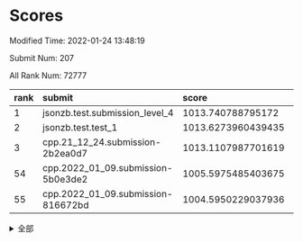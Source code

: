 # Scores

Modified Time: 2022-01-24 13:48:19

Submit Num: 207

All Rank Num: 72777

| rank |               submit               |       score        |       sigma        | pk_num |
| :--- | :--------------------------------- | :----------------- | :----------------- | :----- |
| 1    | jsonzb.test.submission_level_4     | 1013.740788795172  | 0.8224834594562584 | 1410   |
| 2    | jsonzb.test.test_1                 | 1013.6273960439435 | 0.8408664851838474 | 1402   |
| 3    | cpp.21_12_24.submission-2b2ea0d7   | 1013.1107987701619 | 0.8029889026017356 | 1404   |
| 54   | cpp.2022_01_09.submission-5b0e3de2 | 1005.5975485403675 | 0.7293694477621308 | 1409   |
| 55   | cpp.2022_01_09.submission-816672bd | 1004.5950229037936 | 0.7120075939635805 | 1405   |


<details>
<summary>全部</summary>

| rank |                 submit                 |       score        |       sigma        | pk_num |
| :--- | :------------------------------------- | :----------------- | :----------------- | :----- |
| 1    | jsonzb.test.submission_level_4         | 1013.740788795172  | 0.8224834594562584 | 1410   |
| 2    | jsonzb.test.test_1                     | 1013.6273960439435 | 0.8408664851838474 | 1402   |
| 3    | cpp.21_12_24.submission-2b2ea0d7       | 1013.1107987701619 | 0.8029889026017356 | 1404   |
| 4    | gobigger.level_3.submission_level_3_0  | 1011.9339184610247 | 0.7863987763962941 | 1411   |
| 5    | gobigger.level_3.submission_level_3_1  | 1011.6577540834495 | 0.7843789700389805 | 1404   |
| 6    | gobigger.level_3.submission_level_3_26 | 1011.3857268285043 | 0.7884040500621461 | 1407   |
| 7    | gobigger.level_3.submission_level_3_27 | 1011.3024378051097 | 0.7745129749758431 | 1407   |
| 8    | gobigger.level_3.submission_level_3_7  | 1011.1259627695042 | 0.781028101117225  | 1403   |
| 9    | gobigger.level_3.submission_level_3_21 | 1011.0297022135534 | 0.7763092561639665 | 1408   |
| 10   | gobigger.level_3.submission_level_3_45 | 1011.0089681445285 | 0.7761729834606017 | 1406   |
| 11   | gobigger.level_3.submission_level_3_6  | 1010.933427942129  | 0.7875821288668313 | 1410   |
| 12   | gobigger.level_3.submission_level_3_38 | 1010.786019153768  | 0.7745104638646063 | 1405   |
| 13   | gobigger.level_3.submission_level_3_41 | 1010.6223235476454 | 0.7517972554128777 | 1410   |
| 14   | gobigger.level_3.submission_level_3_13 | 1010.4825774881813 | 0.7686265001117083 | 1410   |
| 15   | gobigger.level_3.submission_level_3_15 | 1010.371028418739  | 0.7647018523315433 | 1402   |
| 16   | gobigger.level_3.submission_level_3_16 | 1010.34461399618   | 0.780389321472912  | 1404   |
| 17   | gobigger.level_3.submission_level_3_33 | 1010.3182922410044 | 0.7483184297446471 | 1409   |
| 18   | gobigger.level_3.submission_level_3_11 | 1010.3004464404404 | 0.7683391538786578 | 1399   |
| 19   | gobigger.level_3.submission_level_3_39 | 1010.2436485270109 | 0.770701422421718  | 1401   |
| 20   | gobigger.level_3.submission_level_3_47 | 1010.203875579832  | 0.7608509408030547 | 1408   |
| 21   | gobigger.level_3.submission_level_3_40 | 1010.1957817271467 | 0.7481192178727563 | 1409   |
| 22   | gobigger.level_3.submission_level_3_3  | 1010.1922191963021 | 0.7536915588884335 | 1410   |
| 23   | gobigger.level_3.submission_level_3_8  | 1010.149342314395  | 0.7594732188164217 | 1409   |
| 24   | gobigger.level_3.submission_level_3_2  | 1010.148346068256  | 0.7456262157595971 | 1407   |
| 25   | gobigger.level_3.submission_level_3_10 | 1010.1382810052473 | 0.7610213667758458 | 1403   |
| 26   | gobigger.level_3.submission_level_3_46 | 1010.0406552482508 | 0.746783524493061  | 1403   |
| 27   | gobigger.level_3.submission_level_3_30 | 1010.0225727498319 | 0.7754542589820638 | 1402   |
| 28   | gobigger.level_3.submission_level_3_17 | 1009.9061534660095 | 0.7616140623164874 | 1410   |
| 29   | gobigger.level_3.submission_level_3_31 | 1009.8589363428599 | 0.7588525609154627 | 1407   |
| 30   | gobigger.level_3.submission_level_3_5  | 1009.8526163231206 | 0.755428140517581  | 1408   |
| 31   | gobigger.level_3.submission_level_3_20 | 1009.8128780287415 | 0.7556620862142331 | 1408   |
| 32   | gobigger.level_3.submission_level_3_49 | 1009.8101696511154 | 0.7567028944221634 | 1401   |
| 33   | gobigger.level_3.submission_level_3_34 | 1009.6919179758031 | 0.7397602064103063 | 1405   |
| 34   | gobigger.level_3.submission_level_3_4  | 1009.5923399403299 | 0.7745817166128098 | 1405   |
| 35   | gobigger.level_3.submission_level_3_28 | 1009.4174774619755 | 0.7480706857587056 | 1408   |
| 36   | gobigger.level_3.submission_level_3_35 | 1009.317733921685  | 0.767797774773148  | 1408   |
| 37   | gobigger.level_3.submission_level_3_32 | 1009.2971229063984 | 0.740472951022774  | 1411   |
| 38   | gobigger.level_3.submission_level_3_42 | 1009.1532355878365 | 0.7527508934416938 | 1409   |
| 39   | gobigger.level_3.submission_level_3_48 | 1009.1369655623927 | 0.755060733916011  | 1409   |
| 40   | gobigger.level_3.submission_level_3_14 | 1009.0344312890071 | 0.7608632856848986 | 1401   |
| 41   | gobigger.level_3.submission_level_3_36 | 1008.8600352953576 | 0.7577325536625555 | 1409   |
| 42   | gobigger.level_3.submission_level_3_37 | 1008.8415016719847 | 0.7574943479986443 | 1412   |
| 43   | gobigger.level_3.submission_level_3_12 | 1008.7471962010368 | 0.7512079009825954 | 1404   |
| 44   | gobigger.level_3.submission_level_3_23 | 1008.7403246729464 | 0.7474523667773562 | 1409   |
| 45   | gobigger.level_3.submission_level_3_43 | 1008.6822850497335 | 0.7386748418307116 | 1408   |
| 46   | gobigger.level_3.submission_level_3_19 | 1008.4334991886545 | 0.750125813237896  | 1413   |
| 47   | gobigger.level_3.submission_level_3_44 | 1008.3420131935245 | 0.735653985138561  | 1399   |
| 48   | gobigger.level_3.submission_level_3_22 | 1008.3248563612472 | 0.7600659908430734 | 1406   |
| 49   | gobigger.level_3.submission_level_3_25 | 1008.2321028937962 | 0.7294445211799195 | 1409   |
| 50   | gobigger.level_3.submission_level_3_18 | 1008.1897133610368 | 0.7574095687458766 | 1412   |
| 51   | gobigger.level_3.submission_level_3_24 | 1008.1768464001207 | 0.7309463195052857 | 1402   |
| 52   | gobigger.level_3.submission_level_3_29 | 1008.0298499846105 | 0.7380586788086291 | 1403   |
| 53   | gobigger.level_3.submission_level_3_9  | 1007.9197929373007 | 0.7417538123685806 | 1409   |
| 54   | cpp.2022_01_09.submission-5b0e3de2     | 1005.5975485403675 | 0.7293694477621308 | 1409   |
| 55   | cpp.2022_01_09.submission-816672bd     | 1004.5950229037936 | 0.7120075939635805 | 1405   |
| 56   | gobigger.level_1.submission_level_1_1  | 1004.4544649955066 | 0.7239480705554149 | 1408   |
| 57   | gobigger.level_1.submission_level_1_23 | 1004.4116244737683 | 0.7133296207547787 | 1408   |
| 58   | gobigger.level_1.submission_level_1_6  | 1004.2736080280222 | 0.7164445268085743 | 1403   |
| 59   | gobigger.level_1.submission_level_1_35 | 1004.2726486112787 | 0.7160151714755028 | 1404   |
| 60   | gobigger.level_1.submission_level_1_7  | 1004.2664701955113 | 0.721279485515724  | 1408   |
| 61   | gobigger.level_1.submission_level_1_32 | 1004.2144665762476 | 0.7180307882304414 | 1409   |
| 62   | gobigger.level_1.submission_level_1_26 | 1004.0873595732893 | 0.7228503976889904 | 1403   |
| 63   | gobigger.level_1.submission_level_1_36 | 1004.027536589987  | 0.705865796644613  | 1406   |
| 64   | gobigger.level_1.submission_level_1_11 | 1003.973968189489  | 0.7117058231774459 | 1401   |
| 65   | gobigger.level_1.submission_level_1_48 | 1003.9221203936992 | 0.7154523585018498 | 1401   |
| 66   | gobigger.level_1.submission_level_1_8  | 1003.8905042352104 | 0.7109624303603157 | 1403   |
| 67   | gobigger.level_1.submission_level_1_9  | 1003.8821176383647 | 0.7100962355677034 | 1411   |
| 68   | gobigger.level_1.submission_level_1_46 | 1003.8129458740117 | 0.7209144414500829 | 1405   |
| 69   | gobigger.level_1.submission_level_1_25 | 1003.7167512561513 | 0.712980376671029  | 1409   |
| 70   | gobigger.level_1.submission_level_1_34 | 1003.6710040737576 | 0.7145056891586323 | 1405   |
| 71   | gobigger.level_1.submission_level_1_22 | 1003.6564442782026 | 0.7072618040157076 | 1405   |
| 72   | gobigger.level_1.submission_level_1_42 | 1003.6372953563543 | 0.7293154688077316 | 1409   |
| 73   | gobigger.level_1.submission_level_1_16 | 1003.632447436947  | 0.7160833897631091 | 1407   |
| 74   | gobigger.level_1.submission_level_1_27 | 1003.5926006533313 | 0.7240072072278104 | 1401   |
| 75   | gobigger.level_1.submission_level_1_2  | 1003.5292325586158 | 0.7135462192226811 | 1408   |
| 76   | gobigger.level_1.submission_level_1_4  | 1003.4274856681066 | 0.7210568752502711 | 1408   |
| 77   | gobigger.level_1.submission_level_1_3  | 1003.4154725737786 | 0.7196147981886835 | 1410   |
| 78   | gobigger.level_1.submission_level_1_28 | 1003.4117767101046 | 0.730523182141356  | 1406   |
| 79   | gobigger.level_1.submission_level_1_10 | 1003.3565368869774 | 0.7220341747761578 | 1403   |
| 80   | gobigger.level_1.submission_level_1_21 | 1003.3531031570973 | 0.7124547916205837 | 1405   |
| 81   | gobigger.level_1.submission_level_1_0  | 1003.2565705305742 | 0.7122745712700819 | 1405   |
| 82   | gobigger.level_1.submission_level_1_37 | 1003.253380680391  | 0.7314586193084295 | 1407   |
| 83   | gobigger.level_1.submission_level_1_38 | 1003.1921364070558 | 0.7165836728408548 | 1407   |
| 84   | gobigger.level_1.submission_level_1_39 | 1003.1850550785014 | 0.7093585715123624 | 1406   |
| 85   | gobigger.level_1.submission_level_1_41 | 1003.1672942016811 | 0.7095908092135504 | 1408   |
| 86   | gobigger.level_1.submission_level_1_5  | 1003.1405395512901 | 0.7216212785371324 | 1405   |
| 87   | gobigger.level_1.submission_level_1_43 | 1003.0688726671751 | 0.7253035764424212 | 1410   |
| 88   | gobigger.level_1.submission_level_1_49 | 1003.0380932828883 | 0.7126662969133084 | 1406   |
| 89   | gobigger.level_1.submission_level_1_12 | 1003.0264046491369 | 0.714257727945892  | 1403   |
| 90   | gobigger.level_1.submission_level_1_24 | 1003.023019766139  | 0.712480045136877  | 1403   |
| 91   | gobigger.level_1.submission_level_1_31 | 1002.8778090505509 | 0.700417713367824  | 1403   |
| 92   | gobigger.level_1.submission_level_1_17 | 1002.858963632515  | 0.7230427468313777 | 1402   |
| 93   | gobigger.level_1.submission_level_1_40 | 1002.8553617597765 | 0.7129168015204634 | 1400   |
| 94   | gobigger.level_1.submission_level_1_30 | 1002.8261999375164 | 0.724004439268965  | 1404   |
| 95   | gobigger.level_1.submission_level_1_19 | 1002.7464279156274 | 0.7088238892822732 | 1401   |
| 96   | gobigger.level_1.submission_level_1_45 | 1002.7123644200685 | 0.7120081369549325 | 1404   |
| 97   | gobigger.level_1.submission_level_1_20 | 1002.5746541139792 | 0.7085212210962165 | 1407   |
| 98   | gobigger.level_1.submission_level_1_44 | 1002.3760550785579 | 0.7147820890579077 | 1409   |
| 99   | gobigger.level_1.submission_level_1_18 | 1002.3143626013783 | 0.7114783650529496 | 1409   |
| 100  | gobigger.level_1.submission_level_1_15 | 1002.2781721254663 | 0.71099111791995   | 1409   |
| 101  | gobigger.level_1.submission_level_1_47 | 1002.1823789862815 | 0.7097957753470058 | 1411   |
| 102  | gobigger.level_1.submission_level_1_33 | 1002.1813185894778 | 0.7221153535596031 | 1408   |
| 103  | gobigger.level_1.submission_level_1_14 | 1002.1137226659047 | 0.7215385647575926 | 1408   |
| 104  | gobigger.level_1.submission_level_1_29 | 1001.9899091967824 | 0.7120588593684756 | 1407   |
| 105  | gobigger.level_1.submission_level_1_13 | 1001.9826217012683 | 0.7080486050828692 | 1408   |
| 106  | gobigger.random.submission_random_18   | 997.6077632462625  | 0.7094756045144658 | 1404   |
| 107  | gobigger.random.submission_random_16   | 997.4186480766747  | 0.7025715174763077 | 1404   |
| 108  | gobigger.random.submission_random_41   | 997.4108731021545  | 0.7044682705582475 | 1404   |
| 109  | gobigger.random.submission_random_14   | 997.1098933868896  | 0.7056898068274526 | 1406   |
| 110  | gobigger.random.submission_random_21   | 996.876899246812   | 0.7070109109063268 | 1411   |
| 111  | gobigger.random.submission_random_26   | 996.8400107884034  | 0.701623943386095  | 1407   |
| 112  | gobigger.random.submission_random_9    | 996.5834878761846  | 0.7184420111985962 | 1403   |
| 113  | gobigger.random.submission_random_45   | 996.5788673915066  | 0.7227120698510828 | 1409   |
| 114  | gobigger.random.submission_random_31   | 996.5362260969658  | 0.7022119081962912 | 1403   |
| 115  | gobigger.random.submission_random_23   | 996.4298871799463  | 0.7113715723175326 | 1411   |
| 116  | gobigger.random.submission_random_24   | 996.3930638962619  | 0.720449967668719  | 1406   |
| 117  | gobigger.random.submission_random_42   | 996.3717898949259  | 0.7112598693321062 | 1404   |
| 118  | gobigger.random.submission_random_17   | 996.3591914737983  | 0.7256548844780135 | 1407   |
| 119  | gobigger.random.submission_random_44   | 996.222869943913   | 0.7156019240789262 | 1406   |
| 120  | gobigger.random.submission_random_28   | 996.1459221213871  | 0.7176796824977356 | 1410   |
| 121  | gobigger.random.submission_random_8    | 996.0807728152     | 0.7184323784491523 | 1409   |
| 122  | gobigger.random.submission_random_12   | 996.0735047221158  | 0.7110313763153991 | 1409   |
| 123  | gobigger.random.submission_random_22   | 995.9826096099897  | 0.7193886117452963 | 1401   |
| 124  | gobigger.random.submission_random_20   | 995.9764072554867  | 0.716082371908587  | 1406   |
| 125  | gobigger.random.submission_random_13   | 995.9695607300966  | 0.7157286813473612 | 1404   |
| 126  | gobigger.random.submission_random_38   | 995.9190581397835  | 0.7013925596830395 | 1410   |
| 127  | gobigger.random.submission_random_1    | 995.9080730095019  | 0.7198291484651311 | 1405   |
| 128  | gobigger.random.submission_random_27   | 995.8938547559551  | 0.7075410861120978 | 1404   |
| 129  | gobigger.random.submission_random_15   | 995.8708339652592  | 0.7002158257787963 | 1413   |
| 130  | gobigger.random.submission_random_6    | 995.8550707889955  | 0.7184384452777363 | 1407   |
| 131  | gobigger.random.submission_random_33   | 995.788984905027   | 0.7167415015058207 | 1400   |
| 132  | gobigger.random.submission_random_36   | 995.7865257751671  | 0.709823878165122  | 1402   |
| 133  | gobigger.random.submission_random_11   | 995.7377575525529  | 0.7080458914726632 | 1411   |
| 134  | gobigger.random.submission_random_10   | 995.6492167377955  | 0.7183974309105338 | 1411   |
| 135  | gobigger.random.submission_random_34   | 995.641099900435   | 0.6988706048253271 | 1404   |
| 136  | gobigger.random.submission_random_48   | 995.6194078356845  | 0.7175778900520504 | 1404   |
| 137  | gobigger.random.submission_random_47   | 995.552150675752   | 0.7082162291258545 | 1400   |
| 138  | gobigger.random.submission_random_32   | 995.4564839435549  | 0.7277819596990885 | 1402   |
| 139  | gobigger.random.submission_random_2    | 995.4516293675807  | 0.7064572236051396 | 1405   |
| 140  | gobigger.random.submission_random_4    | 995.3822717180716  | 0.7131858217742475 | 1407   |
| 141  | gobigger.random.submission_random_49   | 995.328370874089   | 0.7075143048237773 | 1409   |
| 142  | gobigger.random.submission_random_7    | 995.2992716425533  | 0.714686626781589  | 1404   |
| 143  | gobigger.random.submission_random_43   | 995.296325149111   | 0.7113754113175974 | 1405   |
| 144  | gobigger.random.submission_random_30   | 995.2176414594907  | 0.7203195019902761 | 1407   |
| 145  | gobigger.random.submission_random_25   | 995.1506489141673  | 0.7293208062373723 | 1410   |
| 146  | gobigger.random.submission_random_40   | 995.1317885248375  | 0.7203952913826758 | 1406   |
| 147  | gobigger.random.submission_random_0    | 995.0323505345488  | 0.7135208692387568 | 1403   |
| 148  | gobigger.random.submission_random_37   | 994.9396540321305  | 0.7265864207873847 | 1404   |
| 149  | gobigger.random.submission_random_29   | 994.9349839092051  | 0.7054106954960874 | 1407   |
| 150  | gobigger.random.submission_random_3    | 994.9333051081732  | 0.7224427447761499 | 1407   |
| 151  | gobigger.random.submission_random_46   | 994.8356199759361  | 0.723315279294294  | 1407   |
| 152  | gobigger.random.submission_random_5    | 994.6909403051126  | 0.7051653341917262 | 1406   |
| 153  | gobigger.random.submission_random_39   | 994.6702017197038  | 0.7065506009108852 | 1406   |
| 154  | gobigger.random.submission_random_19   | 994.5940438999374  | 0.7203209694126038 | 1408   |
| 155  | gobigger.random.submission_random_35   | 994.1279391532861  | 0.7111984928558934 | 1410   |
| 156  | gobigger.level_2.submission_level_2_19 | 994.0664184685002  | 0.7405063218911881 | 1406   |
| 157  | gobigger.level_2.submission_level_2_45 | 993.8767074846528  | 0.7453598063927339 | 1404   |
| 158  | gobigger.level_2.submission_level_2_23 | 993.7719281034134  | 0.7233640148648351 | 1404   |
| 159  | gobigger.level_2.submission_level_2_38 | 993.5412741296028  | 0.7439062379912446 | 1404   |
| 160  | gobigger.level_2.submission_level_2_13 | 993.5075957408583  | 0.7309950427997176 | 1408   |
| 161  | gobigger.level_2.submission_level_2_5  | 993.419012456922   | 0.749097832015105  | 1403   |
| 162  | gobigger.level_2.submission_level_2_35 | 993.2465205345617  | 0.7330469786288158 | 1406   |
| 163  | gobigger.level_2.submission_level_2_36 | 993.1597035697973  | 0.7519803407128721 | 1411   |
| 164  | gobigger.level_2.submission_level_2_21 | 993.1366736625848  | 0.7399997346394203 | 1407   |
| 165  | gobigger.level_2.submission_level_2_34 | 993.0844552929486  | 0.7371014907814797 | 1406   |
| 166  | gobigger.level_2.submission_level_2_9  | 993.0613445353047  | 0.7344379200445336 | 1405   |
| 167  | gobigger.level_2.submission_level_2_24 | 992.9352858252511  | 0.7575303131410308 | 1409   |
| 168  | gobigger.level_2.submission_level_2_4  | 992.7588287359512  | 0.7280243621650848 | 1411   |
| 169  | gobigger.level_2.submission_level_2_48 | 992.6307521773431  | 0.7342218717225003 | 1411   |
| 170  | gobigger.level_2.submission_level_2_25 | 992.6288347770956  | 0.729768159767843  | 1401   |
| 171  | gobigger.level_2.submission_level_2_40 | 992.5605741325056  | 0.7581124672181025 | 1410   |
| 172  | gobigger.level_2.submission_level_2_8  | 992.3979011584357  | 0.7526636385715126 | 1407   |
| 173  | gobigger.level_2.submission_level_2_14 | 992.3909269905685  | 0.7504102108890511 | 1407   |
| 174  | gobigger.level_2.submission_level_2_44 | 992.3102641603999  | 0.7309834362701022 | 1402   |
| 175  | gobigger.level_2.submission_level_2_32 | 992.2410940145779  | 0.7532380541642009 | 1409   |
| 176  | gobigger.level_2.submission_level_2_17 | 992.2143277777768  | 0.7428887414125578 | 1409   |
| 177  | gobigger.level_2.submission_level_2_3  | 992.0866095411727  | 0.7325295789857394 | 1403   |
| 178  | gobigger.level_2.submission_level_2_15 | 992.0779028281271  | 0.7500877568089204 | 1404   |
| 179  | gobigger.level_2.submission_level_2_47 | 992.0707789058063  | 0.7459675384105986 | 1405   |
| 180  | gobigger.level_2.submission_level_2_22 | 992.0680115992106  | 0.7178227767573282 | 1404   |
| 181  | gobigger.level_2.submission_level_2_6  | 992.0528069346242  | 0.7613348030962268 | 1407   |
| 182  | gobigger.level_2.submission_level_2_28 | 992.0375038374094  | 0.737897697145113  | 1404   |
| 183  | gobigger.level_2.submission_level_2_30 | 991.929822134006   | 0.7531672855677212 | 1409   |
| 184  | gobigger.level_2.submission_level_2_49 | 991.9176797061577  | 0.7360642478825058 | 1407   |
| 185  | gobigger.level_2.submission_level_2_10 | 991.9140983476518  | 0.7487159973735078 | 1412   |
| 186  | gobigger.level_2.submission_level_2_39 | 991.9065015897471  | 0.7464002920951309 | 1404   |
| 187  | gobigger.level_2.submission_level_2_12 | 991.8631606026134  | 0.7394083484244083 | 1408   |
| 188  | gobigger.level_2.submission_level_2_1  | 991.8192140022866  | 0.766772233415877  | 1411   |
| 189  | gobigger.level_2.submission_level_2_41 | 991.8185257549022  | 0.7289757376139352 | 1408   |
| 190  | gobigger.level_2.submission_level_2_42 | 991.8150759306372  | 0.7412336981741872 | 1410   |
| 191  | gobigger.level_2.submission_level_2_2  | 991.700843872878   | 0.7432799381469933 | 1408   |
| 192  | gobigger.level_2.submission_level_2_46 | 991.6082863160979  | 0.7614664549522759 | 1406   |
| 193  | gobigger.level_2.submission_level_2_16 | 991.5678076443048  | 0.7492832164347538 | 1400   |
| 194  | gobigger.level_2.submission_level_2_7  | 991.5358152425214  | 0.7442446676228724 | 1405   |
| 195  | gobigger.level_2.submission_level_2_18 | 991.4404857605829  | 0.7397489914017478 | 1403   |
| 196  | gobigger.level_2.submission_level_2_29 | 991.4134488107989  | 0.7613711212641463 | 1407   |
| 197  | gobigger.level_2.submission_level_2_31 | 991.3936934987302  | 0.7449043313408179 | 1407   |
| 198  | gobigger.level_2.submission_level_2_20 | 991.0972037881761  | 0.7544174747513074 | 1406   |
| 199  | gobigger.level_2.submission_level_2_26 | 990.8825282855668  | 0.7617343103716516 | 1411   |
| 200  | gobigger.level_2.submission_level_2_43 | 990.8813709848733  | 0.7503694923659291 | 1410   |
| 201  | gobigger.level_2.submission_level_2_11 | 990.8229458139323  | 0.7424131699704876 | 1409   |
| 202  | gobigger.level_2.submission_level_2_0  | 990.6055917137844  | 0.7585377995396625 | 1405   |
| 203  | gobigger.level_2.submission_level_2_33 | 990.5223232297362  | 0.7566431753272281 | 1409   |
| 204  | gobigger.level_2.submission_level_2_37 | 990.3691241581827  | 0.7651514554599818 | 1408   |
| 205  | gobigger.level_2.submission_level_2_27 | 989.9685696999784  | 0.7409071702255513 | 1400   |
| 206  | gobigger.none.submission_none_1        | 977.0807240869772  | 1.3363258364316626 | 1409   |
| 207  | gobigger.none.submission_none_0        | 976.8597696458933  | 1.505285317304184  | 1406   |

</details>